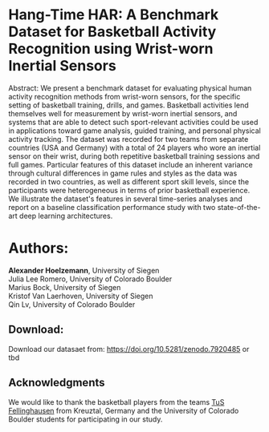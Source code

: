 # Hang-Time HAR: A Benchmark Dataset for Basketball Activity Recognition using Wrist-worn Inertial Sensors
Abstract: We present a benchmark dataset for evaluating physical human activity recognition methods from wrist-worn sensors, for the specific setting of basketball training, drills, and games.
Basketball activities lend themselves well for measurement by wrist-worn inertial sensors, and systems that are able to detect such sport-relevant activities could be used in applications toward game analysis, guided training, and personal physical activity tracking.
The dataset was recorded for two teams from separate countries (USA and Germany) with a total of 24 players who wore an inertial sensor on their wrist, during both repetitive basketball training sessions and full games.
Particular features of this dataset include an inherent variance through cultural differences in game rules and styles as the data was recorded in two countries, as well as different sport skill levels, since the participants were heterogeneous in terms of prior basketball experience.
We illustrate the dataset's features in several time-series analyses and report on a baseline classification performance study with two state-of-the-art deep learning architectures.

# Authors: 
  <strong>Alexander Hoelzemann</strong>, University of Siegen<br>
            Julia Lee Romero, University of Colorado Boulder<br>
            Marius Bock, University of Siegen<br>
            Kristof Van Laerhoven, University of Siegen<br>
            Qin Lv, University of Colorado Boulder<br>
            
## Download:
Download our datasaet from: https://doi.org/10.5281/zenodo.7920485 or tbd

## Acknowledgments
We would like to thank the basketball players from the teams [TuS Fellinghausen](https://tus-fellinghausen.de/) from Kreuztal, Germany and the University of Colorado Boulder students for participating in our study.
